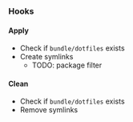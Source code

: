 ### Hooks

#### Apply

- Check if `bundle/dotfiles` exists
- Create symlinks
	- TODO: package filter

#### Clean

- Check if `bundle/dotfiles` exists
- Remove symlinks
